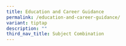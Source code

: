 ```yaml
---
title: Education and Career Guidance
permalink: /education-and-career-guidance/
variant: tiptap
description: ""
third_nav_title: Subject Combination
---
```

